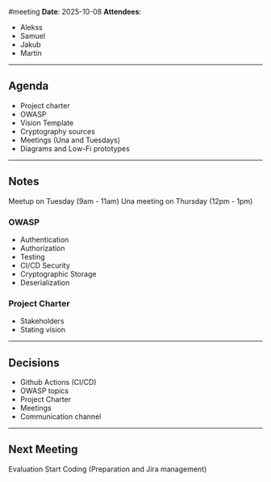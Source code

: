 #meeting
**Date**: 2025-10-08
**Attendees**:
- Alekss
- Samuel
- Jakub 
- Martin
--- 
## Agenda
- Project charter
- OWASP
- Vision Template
- Cryptography sources
- Meetings (Una and Tuesdays)
- Diagrams and Low-Fi prototypes
--- 
## Notes
Meetup on Tuesday (9am - 11am)
Una meeting on Thursday (12pm - 1pm)
### OWASP
- Authentication
- Authorization
- Testing
- CI/CD Security
- Cryptographic Storage
- Deserialization
### Project Charter
- Stakeholders
- Stating vision
---
## Decisions
- Github Actions (CI/CD)
- OWASP topics
- Project Charter
- Meetings
- Communication channel
---
## Next Meeting
Evaluation
Start Coding (Preparation and Jira management)